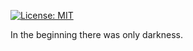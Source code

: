 [![License: MIT](https://img.shields.io/badge/License-MIT-000000.svg?longCache=true&style=flat-square)](https://opensource.org/licenses/MIT)

In the beginning there was only darkness.